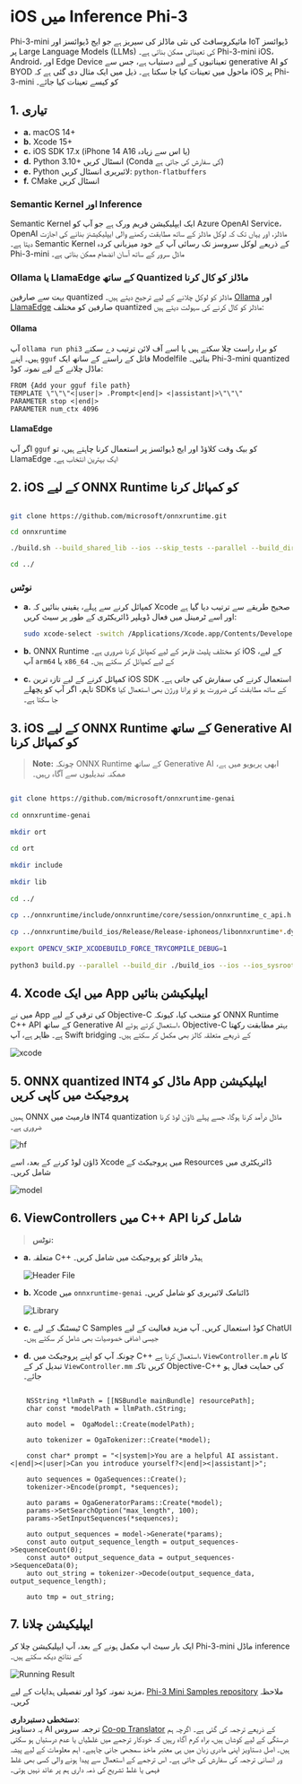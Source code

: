 <!--
CO_OP_TRANSLATOR_METADATA:
{
  "original_hash": "82af197df38d25346a98f1f0e84d1698",
  "translation_date": "2025-07-16T20:18:19+00:00",
  "source_file": "md/01.Introduction/03/iOS_Inference.md",
  "language_code": "ur"
}
-->
# **iOS میں Inference Phi-3**

Phi-3-mini مائیکروسافٹ کی نئی ماڈلز کی سیریز ہے جو ایج ڈیوائسز اور IoT ڈیوائسز پر Large Language Models (LLMs) کی تعیناتی ممکن بناتی ہے۔ Phi-3-mini iOS، Android، اور Edge Device تعیناتیوں کے لیے دستیاب ہے، جس سے generative AI کو BYOD ماحول میں تعینات کیا جا سکتا ہے۔ ذیل میں ایک مثال دی گئی ہے کہ iOS پر Phi-3-mini کو کیسے تعینات کیا جائے۔

## **1. تیاری**

- **a.** macOS 14+
- **b.** Xcode 15+
- **c.** iOS SDK 17.x (iPhone 14 A16 یا اس سے زیادہ)
- **d.** Python 3.10+ انسٹال کریں (Conda کی سفارش کی جاتی ہے)
- **e.** Python لائبریری انسٹال کریں: `python-flatbuffers`
- **f.** CMake انسٹال کریں

### Semantic Kernel اور Inference

Semantic Kernel ایک ایپلیکیشن فریم ورک ہے جو آپ کو Azure OpenAI Service، OpenAI ماڈلز، اور یہاں تک کہ لوکل ماڈلز کے ساتھ مطابقت رکھنے والی ایپلیکیشنز بنانے کی اجازت دیتا ہے۔ Semantic Kernel کے ذریعے لوکل سروسز تک رسائی آپ کے خود میزبانی کردہ Phi-3-mini ماڈل سرور کے ساتھ آسان انضمام ممکن بناتی ہے۔

### Ollama یا LlamaEdge کے ساتھ Quantized ماڈلز کو کال کرنا

بہت سے صارفین quantized ماڈلز کو لوکل چلانے کے لیے ترجیح دیتے ہیں۔ [Ollama](https://ollama.com) اور [LlamaEdge](https://llamaedge.com) صارفین کو مختلف quantized ماڈلز کو کال کرنے کی سہولت دیتے ہیں:

#### **Ollama**

آپ `ollama run phi3` کو براہ راست چلا سکتے ہیں یا اسے آف لائن ترتیب دے سکتے ہیں۔ اپنے `gguf` فائل کے راستے کے ساتھ ایک Modelfile بنائیں۔ Phi-3-mini quantized ماڈل چلانے کے لیے نمونہ کوڈ:

```gguf
FROM {Add your gguf file path}
TEMPLATE \"\"\"<|user|> .Prompt<|end|> <|assistant|>\"\"\"
PARAMETER stop <|end|>
PARAMETER num_ctx 4096
```

#### **LlamaEdge**

اگر آپ `gguf` کو بیک وقت کلاؤڈ اور ایج ڈیوائسز پر استعمال کرنا چاہتے ہیں، تو LlamaEdge ایک بہترین انتخاب ہے۔

## **2. iOS کے لیے ONNX Runtime کو کمپائل کرنا**

```bash

git clone https://github.com/microsoft/onnxruntime.git

cd onnxruntime

./build.sh --build_shared_lib --ios --skip_tests --parallel --build_dir ./build_ios --ios --apple_sysroot iphoneos --osx_arch arm64 --apple_deploy_target 17.5 --cmake_generator Xcode --config Release

cd ../

```

### **نوٹس**

- **a.** کمپائل کرنے سے پہلے، یقینی بنائیں کہ Xcode صحیح طریقے سے ترتیب دیا گیا ہے اور اسے ٹرمینل میں فعال ڈویلپر ڈائریکٹری کے طور پر سیٹ کریں:

    ```bash
    sudo xcode-select -switch /Applications/Xcode.app/Contents/Developer
    ```

- **b.** ONNX Runtime کو مختلف پلیٹ فارمز کے لیے کمپائل کرنا ضروری ہے۔ iOS کے لیے، آپ `arm64` یا `x86_64` کے لیے کمپائل کر سکتے ہیں۔

- **c.** کمپائل کرنے کے لیے تازہ ترین iOS SDK استعمال کرنے کی سفارش کی جاتی ہے۔ تاہم، اگر آپ کو پچھلے SDKs کے ساتھ مطابقت کی ضرورت ہو تو پرانا ورژن بھی استعمال کیا جا سکتا ہے۔

## **3. iOS کے لیے ONNX Runtime کے ساتھ Generative AI کو کمپائل کرنا**

> **Note:** چونکہ ONNX Runtime کے ساتھ Generative AI ابھی پریویو میں ہے، ممکنہ تبدیلیوں سے آگاہ رہیں۔

```bash

git clone https://github.com/microsoft/onnxruntime-genai
 
cd onnxruntime-genai
 
mkdir ort
 
cd ort
 
mkdir include
 
mkdir lib
 
cd ../
 
cp ../onnxruntime/include/onnxruntime/core/session/onnxruntime_c_api.h ort/include
 
cp ../onnxruntime/build_ios/Release/Release-iphoneos/libonnxruntime*.dylib* ort/lib
 
export OPENCV_SKIP_XCODEBUILD_FORCE_TRYCOMPILE_DEBUG=1
 
python3 build.py --parallel --build_dir ./build_ios --ios --ios_sysroot iphoneos --ios_arch arm64 --ios_deployment_target 17.5 --cmake_generator Xcode --cmake_extra_defines CMAKE_XCODE_ATTRIBUTE_CODE_SIGNING_ALLOWED=NO

```

## **4. Xcode میں ایک App ایپلیکیشن بنائیں**

میں نے App کی ترقی کے لیے Objective-C کو منتخب کیا، کیونکہ ONNX Runtime C++ API کے ساتھ Generative AI استعمال کرتے ہوئے، Objective-C بہتر مطابقت رکھتا ہے۔ ظاہر ہے، آپ Swift bridging کے ذریعے متعلقہ کالز بھی مکمل کر سکتے ہیں۔

![xcode](../../../../../translated_images/xcode.8147789e6c25e3e289e6aa56c168089a2c277e3cd6af353fae6c2f4a56eba836.ur.png)

## **5. ONNX quantized INT4 ماڈل کو App ایپلیکیشن پروجیکٹ میں کاپی کریں**

ہمیں ONNX فارمیٹ میں INT4 quantization ماڈل درآمد کرنا ہوگا، جسے پہلے ڈاؤن لوڈ کرنا ضروری ہے۔

![hf](../../../../../translated_images/hf.6b8504fd88ee48dd512d76e0665cb76bd68c8e53d0b21b2a9e6f269f5b961173.ur.png)

ڈاؤن لوڈ کرنے کے بعد، اسے Xcode میں پروجیکٹ کے Resources ڈائریکٹری میں شامل کریں۔

![model](../../../../../translated_images/model.3b879b14e0be877d12282beb83c953a82b62d4bc6b207a78937223f4798d0f4a.ur.png)

## **6. ViewControllers میں C++ API شامل کرنا**

> **نوٹس:**

- **a.** متعلقہ C++ ہیڈر فائلز کو پروجیکٹ میں شامل کریں۔

  ![Header File](../../../../../translated_images/head.64cad021ce70a333ff5d59d4a1b4fb0f3dd2ca457413646191a18346067b2cc9.ur.png)

- **b.** Xcode میں `onnxruntime-genai` ڈائنامک لائبریری کو شامل کریں۔

  ![Library](../../../../../translated_images/lib.a4209b9f21ddf3445ba6ac69797d49e6586d68a57cea9f8bc9fc34ec3ee979ec.ur.png)

- **c.** ٹیسٹنگ کے لیے C Samples کوڈ استعمال کریں۔ آپ مزید فعالیت کے لیے ChatUI جیسی اضافی خصوصیات بھی شامل کر سکتے ہیں۔

- **d.** چونکہ آپ کو اپنے پروجیکٹ میں C++ استعمال کرنا ہے، `ViewController.m` کا نام تبدیل کر کے `ViewController.mm` کریں تاکہ Objective-C++ کی حمایت فعال ہو جائے۔

```objc

    NSString *llmPath = [[NSBundle mainBundle] resourcePath];
    char const *modelPath = llmPath.cString;

    auto model =  OgaModel::Create(modelPath);

    auto tokenizer = OgaTokenizer::Create(*model);

    const char* prompt = "<|system|>You are a helpful AI assistant.<|end|><|user|>Can you introduce yourself?<|end|><|assistant|>";

    auto sequences = OgaSequences::Create();
    tokenizer->Encode(prompt, *sequences);

    auto params = OgaGeneratorParams::Create(*model);
    params->SetSearchOption("max_length", 100);
    params->SetInputSequences(*sequences);

    auto output_sequences = model->Generate(*params);
    const auto output_sequence_length = output_sequences->SequenceCount(0);
    const auto* output_sequence_data = output_sequences->SequenceData(0);
    auto out_string = tokenizer->Decode(output_sequence_data, output_sequence_length);
    
    auto tmp = out_string;

```

## **7. ایپلیکیشن چلانا**

ایک بار سیٹ اپ مکمل ہونے کے بعد، آپ ایپلیکیشن چلا کر Phi-3-mini ماڈل inference کے نتائج دیکھ سکتے ہیں۔

![Running Result](../../../../../translated_images/result.326a947a6a2b9c5115a3e462b9c1b5412260f847478496c0fc7535b985c3f55a.ur.jpg)

مزید نمونہ کوڈ اور تفصیلی ہدایات کے لیے، [Phi-3 Mini Samples repository](https://github.com/Azure-Samples/Phi-3MiniSamples/tree/main/ios) ملاحظہ کریں۔

**دستخطی دستبرداری**:  
یہ دستاویز AI ترجمہ سروس [Co-op Translator](https://github.com/Azure/co-op-translator) کے ذریعے ترجمہ کی گئی ہے۔ اگرچہ ہم درستگی کے لیے کوشاں ہیں، براہ کرم آگاہ رہیں کہ خودکار ترجمے میں غلطیاں یا عدم درستیاں ہو سکتی ہیں۔ اصل دستاویز اپنی مادری زبان میں ہی معتبر ماخذ سمجھی جانی چاہیے۔ اہم معلومات کے لیے پیشہ ور انسانی ترجمہ کی سفارش کی جاتی ہے۔ اس ترجمے کے استعمال سے پیدا ہونے والی کسی بھی غلط فہمی یا غلط تشریح کی ذمہ داری ہم پر عائد نہیں ہوتی۔